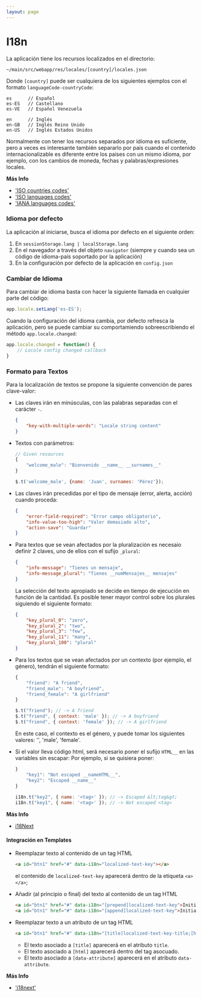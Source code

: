 ```yaml
---
layout: page
---
```



I18n
====

La aplicación tiene los recursos localizados en el directorio:

```
~/main/src/webapp/res/locales/[country]/locales.json
```

Donde `[country]` puede ser cualquiera de los siguientes ejemplos con el formato `languageCode-countryCode`:

```
es 		// Español
es-ES 	// Castellano
es-VE 	// Español Venezuela

en 		// Inglés
en-GB 	// Inglés Reino Unido
en-US 	// Inglés Estados Unidos
```

Normalmente con tener los recursos separados por idioma es suficiente, pero a veces es interesante también separarlo por país cuando el contenido internacionalizable es diferente entre los paises con un mismo idioma, por ejemplo, con los cambios de moneda, fechas y palabras/expresiones locales.

**Más Info**

* ['ISO countries codes'](http://es.wikipedia.org/wiki/ISO_3166-1)
* ['ISO languages codes'](http://www.loc.gov/standards/iso639-2/php/code_list.php)
* ['IANA languages codes'](http://www.iana.org/assignments/language-subtag-registry/language-subtag-registry)


### Idioma por defecto

La aplicación al iniciarse, busca el idioma por defecto en el siguiente orden:

1. En `sessionStorage.lang | localStorage.lang`
2. En el navegador a través del objeto `navigator` (siempre y cuando sea un código de idioma-país soportado por la aplicación)
3. En la configuración por defecto de la aplicación en `config.json`


### Cambiar de Idioma

Para cambiar de idioma basta con hacer la siguiente llamada en cualquier parte del código:

```javascript
app.locale.setLang('es-ES');
```

Cuando la configuración del idioma cambia, por defecto refresca la aplicación, pero se puede cambiar su comportamiendo sobreescribiendo el método `app.locale.changed`:

```javascript
app.locale.changed = function() {
	// Locale config changed callback
}
```


### Formato para Textos

Para la localización de textos se propone la siguiente convención de pares clave-valor:

* Las claves irán en minúsculas, con las palabras separadas con el carácter `-`.

	```json
	{
		"key-with-multiple-words": "Locale string content"
	}
	```

* Textos con parámetros:

	```javascript
	// Given resources
	{
		"welcome_male": "Bienvenido __name__ __surnames__"
	}

	$.t('welcome_male', {name: 'Juan', surnames: 'Pérez'});
	```

* Las claves irán precedidas por el tipo de mensaje (error, alerta, acción) cuando proceda:

	```json
	{
		"error-field-required": "Error campo obligatorio",
		"info-value-too-high": "Valor demasiado alto",
		"action-save": "Guardar"
	}
	```


* Para textos que se vean afectados por la pluralización es necesaio definir 2 claves, uno de ellos con el sufijo `_plural`:

	```json
	{
		"info-message": "Tienes un mensaje",
		"info-message_plural": "Tienes __numMensajes__ mensajes"
	}
	```

	La selección del texto apropiado se decide en tiempo de ejecución en función de la cantidad.
	Es posible tener mayor control sobre los plurales siguiendo el siguiente formato:

	```json
	{
		"key_plural_0": "zero",
		"key_plural_2": "two",
		"key_plural_3": "few",
		"key_plural_11": "many",
		"key_plural_100": "plural"
	}
	```


* Para los textos que se vean afectados por un contexto (por ejemplo, el género), tendrán el siguiente formato:

	```javascript
	{
		"friend": "A friend",
		"friend_male": "A boyfriend",
		"friend_female": "A girlfriend"
	}

	$.t("friend"); // -> A friend
	$.t("friend", { context: 'male' }); // -> A boyfriend
	$.t("friend", { context: 'female' }); // -> A girlfriend
	```

	En este caso, el contexto es el género, y puede tomar los siguientes valores: '', 'male', 'female'.

* Si el valor lleva código html, será necesario poner el sufijo `HTML__` en las variables sin escapar:
Por ejemplo, si se quisiera poner:

	```javascript
	}
		"key1": "Not escaped __nameHTML__",
	    "key2": "Escaped __name__"
	}
	 
	i18n.t("key2", { name: '<tag>' }); // -> Escaped &lt;tag&gt;
	i18n.t("key1", { name: '<tag>' }); // -> Not escaped <tag>
	```

**Más Info**

* [i18Next](http://i18next.com/pages/doc_features.html)


#### Integración en Templates

* Reemplazar texto al contenido de un tag HTML

	```html
	<a id="btn1" href="#" data-i18n="localized-text-key"></a>
	```

	el contenido de `localized-text-key` aparecerá dentro de la etiqueta `<a></a>`;

* Añadir (al principio o final) del texto al contenido de un tag HTML

	```html
	<a id="btn1" href="#" data-i18n="[prepend]localized-text-key">Initial text</a>
	<a id="btn1" href="#" data-i18n="[append]localized-text-key">Initial text</a>
	```

* Reemplazar texto a un atributo de un tag HTML

	```html
	<a id="btn1" href="#" data-i18n="[title]localized-text-key-title;[html]localized-text-key-text;[data-attribute]localized-text-key-name"></a>
	```
	* El texto asociado a `[title]` aparecerá en el atributo `title`.
	* El texto asociado a `[html]` aparecerá dentro del tag asocuado.
	* El texto asociado a `[data-attribute]` aparecerá en el atributo `data-attribute`.

**Más Info**

* ['i18next'](http://i18next.com/pages/doc_jquery.html)


